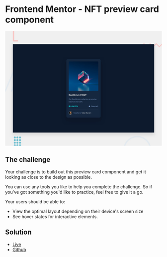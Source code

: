 # Frontend Mentor - NFT preview card component

![Design preview for the NFT preview card component coding challenge](./design/desktop-preview.jpg)



## The challenge

Your challenge is to build out this preview card component and get it looking as close to the design as possible.

You can use any tools you like to help you complete the challenge. So if you've got something you'd like to practice, feel free to give it a go.

Your users should be able to:

- View the optimal layout depending on their device's screen size
- See hover states for interactive elements.

## Solution
- [Live](https://sudhanshusingh-g.github.io/nft-card/)
- [Github](https://github.com/sudhanshusingh-g/nft-card)
